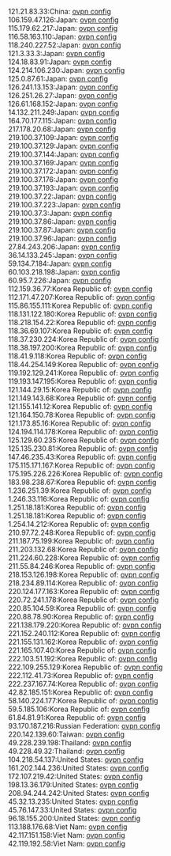 121.21.83.33:China: [ovpn config](vpn/121_21_83_33.ovpn)  
106.159.47.126:Japan: [ovpn config](vpn/106_159_47_126.ovpn)  
115.179.62.217:Japan: [ovpn config](vpn/115_179_62_217.ovpn)  
116.58.163.110:Japan: [ovpn config](vpn/116_58_163_110.ovpn)  
118.240.227.52:Japan: [ovpn config](vpn/118_240_227_52.ovpn)  
121.3.33.3:Japan: [ovpn config](vpn/121_3_33_3.ovpn)  
124.18.83.91:Japan: [ovpn config](vpn/124_18_83_91.ovpn)  
124.214.106.230:Japan: [ovpn config](vpn/124_214_106_230.ovpn)  
125.0.87.61:Japan: [ovpn config](vpn/125_0_87_61.ovpn)  
126.241.13.153:Japan: [ovpn config](vpn/126_241_13_153.ovpn)  
126.251.26.27:Japan: [ovpn config](vpn/126_251_26_27.ovpn)  
126.61.168.152:Japan: [ovpn config](vpn/126_61_168_152.ovpn)  
14.132.211.249:Japan: [ovpn config](vpn/14_132_211_249.ovpn)  
164.70.177.115:Japan: [ovpn config](vpn/164_70_177_115.ovpn)  
217.178.20.68:Japan: [ovpn config](vpn/217_178_20_68.ovpn)  
219.100.37.109:Japan: [ovpn config](vpn/219_100_37_109.ovpn)  
219.100.37.129:Japan: [ovpn config](vpn/219_100_37_129.ovpn)  
219.100.37.144:Japan: [ovpn config](vpn/219_100_37_144.ovpn)  
219.100.37.169:Japan: [ovpn config](vpn/219_100_37_169.ovpn)  
219.100.37.172:Japan: [ovpn config](vpn/219_100_37_172.ovpn)  
219.100.37.176:Japan: [ovpn config](vpn/219_100_37_176.ovpn)  
219.100.37.193:Japan: [ovpn config](vpn/219_100_37_193.ovpn)  
219.100.37.22:Japan: [ovpn config](vpn/219_100_37_22.ovpn)  
219.100.37.223:Japan: [ovpn config](vpn/219_100_37_223.ovpn)  
219.100.37.3:Japan: [ovpn config](vpn/219_100_37_3.ovpn)  
219.100.37.86:Japan: [ovpn config](vpn/219_100_37_86.ovpn)  
219.100.37.87:Japan: [ovpn config](vpn/219_100_37_87.ovpn)  
219.100.37.96:Japan: [ovpn config](vpn/219_100_37_96.ovpn)  
27.84.243.206:Japan: [ovpn config](vpn/27_84_243_206.ovpn)  
36.14.133.245:Japan: [ovpn config](vpn/36_14_133_245.ovpn)  
59.134.7.184:Japan: [ovpn config](vpn/59_134_7_184.ovpn)  
60.103.218.198:Japan: [ovpn config](vpn/60_103_218_198.ovpn)  
60.95.7.226:Japan: [ovpn config](vpn/60_95_7_226.ovpn)  
112.159.36.77:Korea Republic of: [ovpn config](vpn/112_159_36_77.ovpn)  
112.171.47.207:Korea Republic of: [ovpn config](vpn/112_171_47_207.ovpn)  
115.86.155.111:Korea Republic of: [ovpn config](vpn/115_86_155_111.ovpn)  
118.131.122.180:Korea Republic of: [ovpn config](vpn/118_131_122_180.ovpn)  
118.218.154.22:Korea Republic of: [ovpn config](vpn/118_218_154_22.ovpn)  
118.36.69.107:Korea Republic of: [ovpn config](vpn/118_36_69_107.ovpn)  
118.37.230.224:Korea Republic of: [ovpn config](vpn/118_37_230_224.ovpn)  
118.38.197.200:Korea Republic of: [ovpn config](vpn/118_38_197_200.ovpn)  
118.41.9.118:Korea Republic of: [ovpn config](vpn/118_41_9_118.ovpn)  
118.44.254.149:Korea Republic of: [ovpn config](vpn/118_44_254_149.ovpn)  
119.192.129.241:Korea Republic of: [ovpn config](vpn/119_192_129_241.ovpn)  
119.193.147.195:Korea Republic of: [ovpn config](vpn/119_193_147_195.ovpn)  
121.144.29.15:Korea Republic of: [ovpn config](vpn/121_144_29_15.ovpn)  
121.149.143.68:Korea Republic of: [ovpn config](vpn/121_149_143_68.ovpn)  
121.155.141.12:Korea Republic of: [ovpn config](vpn/121_155_141_12.ovpn)  
121.164.150.78:Korea Republic of: [ovpn config](vpn/121_164_150_78.ovpn)  
121.173.85.16:Korea Republic of: [ovpn config](vpn/121_173_85_16.ovpn)  
124.194.114.178:Korea Republic of: [ovpn config](vpn/124_194_114_178.ovpn)  
125.129.60.235:Korea Republic of: [ovpn config](vpn/125_129_60_235.ovpn)  
125.135.230.81:Korea Republic of: [ovpn config](vpn/125_135_230_81.ovpn)  
147.46.235.43:Korea Republic of: [ovpn config](vpn/147_46_235_43.ovpn)  
175.115.171.167:Korea Republic of: [ovpn config](vpn/175_115_171_167.ovpn)  
175.195.226.226:Korea Republic of: [ovpn config](vpn/175_195_226_226.ovpn)  
183.98.238.67:Korea Republic of: [ovpn config](vpn/183_98_238_67.ovpn)  
1.236.251.39:Korea Republic of: [ovpn config](vpn/1_236_251_39.ovpn)  
1.246.33.116:Korea Republic of: [ovpn config](vpn/1_246_33_116.ovpn)  
1.251.18.181:Korea Republic of: [ovpn config](vpn/1_251_18_181.ovpn)  
1.251.18.181:Korea Republic of: [ovpn config](vpn/1_251_18_181.ovpn)  
1.254.14.212:Korea Republic of: [ovpn config](vpn/1_254_14_212.ovpn)  
210.97.72.248:Korea Republic of: [ovpn config](vpn/210_97_72_248.ovpn)  
211.187.75.199:Korea Republic of: [ovpn config](vpn/211_187_75_199.ovpn)  
211.203.132.68:Korea Republic of: [ovpn config](vpn/211_203_132_68.ovpn)  
211.224.60.228:Korea Republic of: [ovpn config](vpn/211_224_60_228.ovpn)  
211.55.84.246:Korea Republic of: [ovpn config](vpn/211_55_84_246.ovpn)  
218.153.126.198:Korea Republic of: [ovpn config](vpn/218_153_126_198.ovpn)  
218.234.89.114:Korea Republic of: [ovpn config](vpn/218_234_89_114.ovpn)  
220.124.177.163:Korea Republic of: [ovpn config](vpn/220_124_177_163.ovpn)  
220.72.241.178:Korea Republic of: [ovpn config](vpn/220_72_241_178.ovpn)  
220.85.104.59:Korea Republic of: [ovpn config](vpn/220_85_104_59.ovpn)  
220.88.78.90:Korea Republic of: [ovpn config](vpn/220_88_78_90.ovpn)  
221.138.179.220:Korea Republic of: [ovpn config](vpn/221_138_179_220.ovpn)  
221.152.240.112:Korea Republic of: [ovpn config](vpn/221_152_240_112.ovpn)  
221.155.131.162:Korea Republic of: [ovpn config](vpn/221_155_131_162.ovpn)  
221.165.107.40:Korea Republic of: [ovpn config](vpn/221_165_107_40.ovpn)  
222.103.51.192:Korea Republic of: [ovpn config](vpn/222_103_51_192.ovpn)  
222.109.255.129:Korea Republic of: [ovpn config](vpn/222_109_255_129.ovpn)  
222.112.41.73:Korea Republic of: [ovpn config](vpn/222_112_41_73.ovpn)  
222.237.167.74:Korea Republic of: [ovpn config](vpn/222_237_167_74.ovpn)  
42.82.185.151:Korea Republic of: [ovpn config](vpn/42_82_185_151.ovpn)  
58.140.224.177:Korea Republic of: [ovpn config](vpn/58_140_224_177.ovpn)  
59.5.185.106:Korea Republic of: [ovpn config](vpn/59_5_185_106.ovpn)  
61.84.81.91:Korea Republic of: [ovpn config](vpn/61_84_81_91.ovpn)  
93.170.187.216:Russian Federation: [ovpn config](vpn/93_170_187_216.ovpn)  
220.142.139.60:Taiwan: [ovpn config](vpn/220_142_139_60.ovpn)  
49.228.239.198:Thailand: [ovpn config](vpn/49_228_239_198.ovpn)  
49.228.49.32:Thailand: [ovpn config](vpn/49_228_49_32.ovpn)  
104.218.54.137:United States: [ovpn config](vpn/104_218_54_137.ovpn)  
161.202.144.236:United States: [ovpn config](vpn/161_202_144_236.ovpn)  
172.107.219.42:United States: [ovpn config](vpn/172_107_219_42.ovpn)  
198.13.36.179:United States: [ovpn config](vpn/198_13_36_179.ovpn)  
208.94.244.242:United States: [ovpn config](vpn/208_94_244_242.ovpn)  
45.32.13.235:United States: [ovpn config](vpn/45_32_13_235.ovpn)  
45.76.147.33:United States: [ovpn config](vpn/45_76_147_33.ovpn)  
96.18.155.200:United States: [ovpn config](vpn/96_18_155_200.ovpn)  
113.188.176.68:Viet Nam: [ovpn config](vpn/113_188_176_68.ovpn)  
42.117.151.158:Viet Nam: [ovpn config](vpn/42_117_151_158.ovpn)  
42.119.192.58:Viet Nam: [ovpn config](vpn/42_119_192_58.ovpn)  
